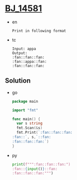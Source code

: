 # [BJ_14581](https://acmicpc.net/problem/14581)

* en

  ```en
  Print in following format
  ```

* tc

  ```tc
  Input: appa
  Output:
  :fan::fan::fan:
  :fan::appa::fan:
  :fan::fan::fan:
  ```

## Solution

* go

  ```go
  package main

  import "fmt"

  func main() {
    var s string
    fmt.Scan(&s)
    fmt.Print(`:fan::fan::fan:
  :fan::`, s,`::fan:
  :fan::fan::fan:`)
  }
  ```

* py

  ```py
  print(f""":fan::fan::fan:")
  :fan::{input()}::fan:
  :fan::fan::fan:""")
  ```
